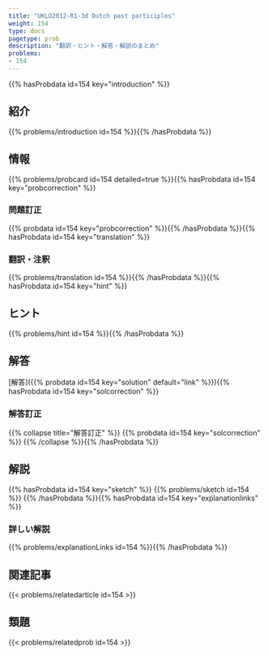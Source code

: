 ```yaml
---
title: "UKLO2012-R1-3d Dutch past participles"
weight: 154
type: docs
pagetype: prob
description: "翻訳・ヒント・解答・解説のまとめ"
problems: 
- 154
---
```


{{% hasProbdata id=154 key="introduction" %}}

## 紹介

{{% problems/introduction id=154 %}}{{% /hasProbdata %}}

## 情報

{{% problems/probcard id=154 detailed=true %}}{{% hasProbdata id=154 key="probcorrection" %}}

### 問題訂正

{{% probdata id=154 key="probcorrection" %}}{{% /hasProbdata %}}{{% hasProbdata id=154 key="translation" %}}

### 翻訳・注釈

{{% problems/translation id=154 %}}{{% /hasProbdata %}}{{% hasProbdata id=154 key="hint" %}}

## ヒント

{{% problems/hint id=154 %}}{{% /hasProbdata %}}

## 解答

[解答]({{% probdata id=154 key="solution" default="link" %}}){{% hasProbdata id=154 key="solcorrection" %}}

### 解答訂正

{{% collapse title="解答訂正" %}}
{{% probdata id=154 key="solcorrection" %}}
{{% /collapse %}}{{% /hasProbdata %}}

## 解説

{{% hasProbdata id=154 key="sketch" %}}
{{% problems/sketch id=154 %}}
{{% /hasProbdata %}}{{% hasProbdata id=154 key="explanationlinks" %}}

### 詳しい解説

{{% problems/explanationLinks id=154 %}}{{% /hasProbdata %}}

## 関連記事

{{< problems/relatedarticle id=154 >}}

## 類題

{{< problems/relatedprob id=154 >}}
